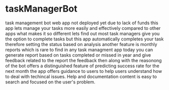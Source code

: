 # taskManagerBot
task management bot web app
not deployed yet due to lack of funds
this app lets manage your tasks more easily and effectively compared to other apps what makes it so different lets find out
most task managers give you the option to complete tasks but this app automatically completes your task therefore setting the status based on analysis
another feature is monthly reports which is rare to find in any task managment app today you can generate report based on tasks completed or missed in year and give feedback related to the report
the feedback then along with the reasonong of the bot offers a distinguished feature of predicting success rate for the next month
the app offers guidance to users to help users understand how to deal with techincal issues. Help and documentation content is easy to search and focused on the user's problem.
